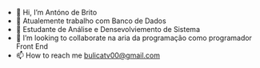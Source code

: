- 👋 Hi, I’m  Antóno de Brito 
- 👀  Atualemente  trabalho com Banco de Dados 
- 🌱  Estudante de Análise  e Densevolviemento de Sistema 
- 💞️ I’m looking to collaborate  na  aria da programação  como  programador  Front End
- 📫 How to reach me  bulicatv00@gmail.com

<!---
AbcBrito/AbcBrito is a ✨ special ✨ repository because its `README.md` (this file) appears on your GitHub profile.
You can click the Preview link to take a look at your changes.
--->
